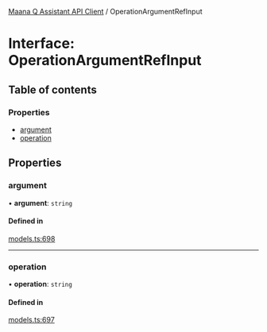[Maana Q Assistant API Client](../README.md) / OperationArgumentRefInput

# Interface: OperationArgumentRefInput

## Table of contents

### Properties

- [argument](OperationArgumentRefInput.md#argument)
- [operation](OperationArgumentRefInput.md#operation)

## Properties

### argument

• **argument**: `string`

#### Defined in

[models.ts:698](https://github.com/maana-io/q-assistant-client/blob/develop/src/models.ts#L698)

___

### operation

• **operation**: `string`

#### Defined in

[models.ts:697](https://github.com/maana-io/q-assistant-client/blob/develop/src/models.ts#L697)
